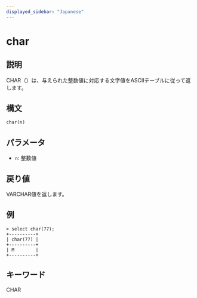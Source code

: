 ```yaml
---
displayed_sidebar: "Japanese"
---
```


# char 

## 説明

CHAR（）は、与えられた整数値に対応する文字値をASCIIテーブルに従って返します。

## 構文

```Haskell
char(n)
```

## パラメータ

- `n`: 整数値

## 戻り値

VARCHAR値を返します。

## 例

```Plain Text
> select char(77);
+----------+
| char(77) |
+----------+
| M        |
+----------+
```

## キーワード

CHAR